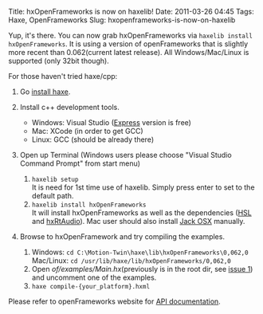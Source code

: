 Title: hxOpenFrameworks is now on haxelib!
Date: 2011-03-26 04:45
Tags: Haxe, OpenFrameworks
Slug: hxopenframeworks-is-now-on-haxelib

Yup, it's there. You can now grab hxOpenFrameworks via
`haxelib install hxOpenFrameworks`. It is using a version of
openFrameworks that is slightly more recent than 0.062(current latest
release). All Windows/Mac/Linux is supported (only 32bit though).

For those haven't tried haxe/cpp:

1.  Go [install haxe][].
2.  Install c++ development tools.
    -   Windows: Visual Studio ([Express][] version is free)
    -   Mac: XCode (in order to get GCC)
    -   Linux: GCC (should be already there)

3.  Open up Terminal (Windows users please choose "Visual Studio Command
    Prompt" from start menu)
    1.  `haxelib setup`  
        It is need for 1st time use of haxelib. Simply press enter to
        set to the default path.
    2.  `haxelib install hxOpenFrameworks`  
        It will install hxOpenFrameworks as well as the dependencies
        ([HSL][] and [hxRtAudio][]). Mac user should also install [Jack
        OSX][] manually.

4.  Browse to hxOpenFramework and try compiling the examples.
    1.  Windows: `cd C:\Motion-Twin\haxe\lib\hxOpenFrameworks\0,062,0`  
        Mac/Linux: `cd /usr/lib/haxe/lib/hxOpenFrameworks/0,062,0`
    2.  Open *of/examples/Main.hx*(previously is in the root dir, see
        [issue 1][]) and uncomment one of the examples.
    3.  `haxe compile-{your_platform}.hxml`

Please refer to openFrameworks website for [API documentation][].

  [install haxe]: http://haxe.org/download
  [Express]: http://www.microsoft.com/visualstudio/en-us/products/2010-editions/visual-cpp-express
  [HSL]: http://code.google.com/p/hxhsl/
  [hxRtAudio]: https://github.com/andyli/hxRtAudio
  [Jack OSX]: http://www.jackosx.com/
  [issue 1]: https://github.com/andyli/hxOpenFrameworks/issues/1
  [API documentation]: http://www.openframeworks.cc/documentation?adv=yes
